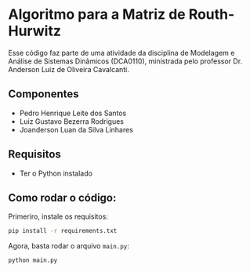 # Algoritmo para a Matriz de Routh-Hurwitz

Esse código faz parte de uma atividade da disciplina de Modelagem e Análise de Sistemas Dinâmicos (DCA0110),
ministrada pelo professor Dr. Anderson Luiz de Oliveira Cavalcanti.

## Componentes
- Pedro Henrique Leite dos Santos
- Luiz Gustavo Bezerra Rodrigues
- Joanderson Luan da Silva Linhares

## Requisitos
- Ter o Python instalado

## Como rodar o código:
Primeriro, instale os requisitos:
```bash
pip install -r requirements.txt
```

Agora, basta rodar o arquivo `main.py`:
```bash
python main.py
```
